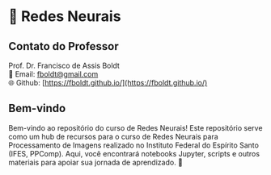 # 🧠 Redes Neurais

## Contato do Professor
Prof. Dr. Francisco de Assis Boldt  
📧 Email: [fboldt@gmail.com](mailto:fboldt@gmail.com)  
🌐 Github: [https://fboldt.github.io/](https://fboldt.github.io/)

## Bem-vindo
Bem-vindo ao repositório do curso de Redes Neurais! Este repositório serve como um hub de recursos para o curso de Redes Neurais para Processamento de Imagens realizado no Instituto Federal do Espírito Santo (IFES, PPComp). Aqui, você encontrará notebooks Jupyter, scripts e outros materiais para apoiar sua jornada de aprendizado. 🚀
